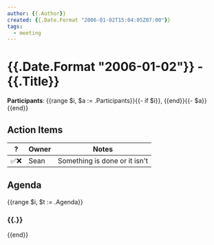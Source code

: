 ```yaml
---
author: {{.Author}}
created: {{.Date.Format "2006-01-02T15:04:05Z07:00"}}
tags: 
  - meeting
---
```

# {{.Date.Format "2006-01-02"}} - {{.Title}}

**Participants**: {{range $i, $a := .Participants}}{{- if $i}}, {{end}}{{- $a}}{{end}}

## Action Items

| ? | Owner | Notes |
| - | ----- | ----- |
|✅❌| Sean  | Something is done or it isn't |

## Agenda
{{range $i, $t := .Agenda}}
### {{.}}
{{end}}